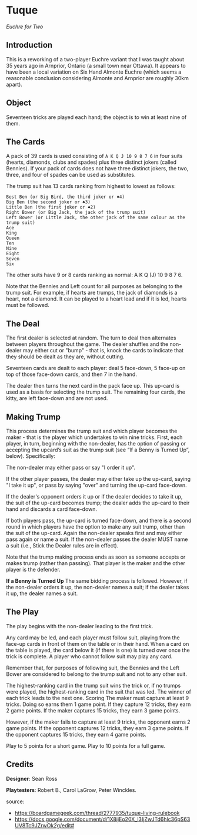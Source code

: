 # Tuque

_Euchre for Two_

## Introduction

This is a reworking of a two-player Euchre variant that I was taught about 35 years ago in Arnprior, Ontario (a small town near Ottawa). It appears to have been a local variation on Six Hand Almonte Euchre (which seems a reasonable conclusion considering Almonte and Arnprior are roughly 30km apart).

## Object
Seventeen tricks are played each hand; the object is to win at least nine of them.

## The Cards
A pack of 39 cards is used consisting of `A K Q J 10 9 8 7 6` in four suits (hearts, diamonds, clubs and spades) plus three distinct jokers (called Bennies). If your pack of cards does not have three distinct jokers, the two, three, and four of spades can be used as substitutes.

The trump suit has 13 cards ranking from highest to lowest as follows:

```
Best Ben (or Big Bird, the third joker or ♠4)
Big Ben (the second joker or ♠3)
Little Ben (the first joker or ♠2)
Right Bower (or Big Jack, the jack of the trump suit)
Left Bower (or Little Jack, the other jack of the same colour as the trump suit)
Ace
King
Queen
Ten
Nine
Eight
Seven
Six
```

The other suits have 9 or 8 cards ranking as normal: A K Q (J) 10 9 8 7 6.

Note that the Bennies and Left count for all purposes as belonging to the trump suit. For example, if hearts are trumps, the jack of diamonds is a heart, not a diamond. It can be played to a heart lead and if it is led, hearts must be followed.

## The Deal
The first dealer is selected at random. The turn to deal then alternates between players throughout the game. The dealer shuffles and the non-dealer may either cut or "bump" - that is, knock the cards to indicate that they should be dealt as they are, without cutting.

Seventeen cards are dealt to each player: deal 5 face-down, 5 face-up on top of those face-down cards, and then 7 in the hand.

The dealer then turns the next card in the pack face up. This up-card is used as a basis for selecting the trump suit. The remaining four cards, the kitty, are left face-down and are not used.

## Making Trump
This process determines the trump suit and which player becomes the maker - that is the player which undertakes to win nine tricks. First, each player, in turn, beginning with the non-dealer, has the option of passing or accepting the upcard’s suit as the trump suit (see “If a Benny is Turned Up”, below). Specifically:

The non-dealer may either pass or say "I order it up".

If the other player passes, the dealer may either take up the up-card, saying "I take it up", or pass by saying "over" and turning the up-card face-down.

If the dealer's opponent orders it up or if the dealer decides to take it up, the suit of the up-card becomes trump; the dealer adds the up-card to their hand and discards a card face-down.

If both players pass, the up-card is turned face-down, and there is a second round in which players have the option to make any suit trump, other than the suit of the up-card. Again the non-dealer speaks first and may either pass again or name a suit. If the non-dealer passes the dealer MUST name a suit (i.e., Stick the Dealer rules are in effect).

Note that the trump making process ends as soon as someone accepts or makes trump (rather than passing). That player is the maker and the other player is the defender.

**If a Benny is Turned Up**
The same bidding process is followed. However, if the non-dealer orders it up, the non-dealer names a suit; if the dealer takes it up, the dealer names a suit.

## The Play
The play begins with the non-dealer leading to the first trick.

Any card may be led, and each player must follow suit, playing from the face-up cards in front of them on the table or in their hand. When a card on the table is played, the card below it (if there is one) is turned over once the trick is complete. A player who cannot follow suit may play any card.

Remember that, for purposes of following suit, the Bennies and the Left Bower are considered to belong to the trump suit and not to any other suit.

The highest-ranking card in the trump suit wins the trick or, if no trumps were played, the highest-ranking card in the suit that was led. The winner of each trick leads to the next one.
Scoring
The maker must capture at least 9 tricks. Doing so earns them 1 game point.  If they capture 12 tricks, they earn 2 game points.  If the maker captures 15 tricks, they earn 3 game points.

However, if the maker fails to capture at least 9 tricks, the opponent earns 2 game points.  If the opponent captures 12 tricks, they earn 3 game points. If the opponent captures 15 tricks, they earn 4 game points.

Play to 5 points for a short game. Play to 10 points for a full game.

## Credits
**Designer**: Sean Ross

**Playtesters**: Robert B., Carol LaGrow, Peter Winckles.

source:
 - https://boardgamegeek.com/thread/2777935/tuque-living-rulebook
 - https://docs.google.com/document/d/1X8ijEo20X_l3IjZwJTd6hlc36pS63UV8Tc9JZrwOk2g/edit#
